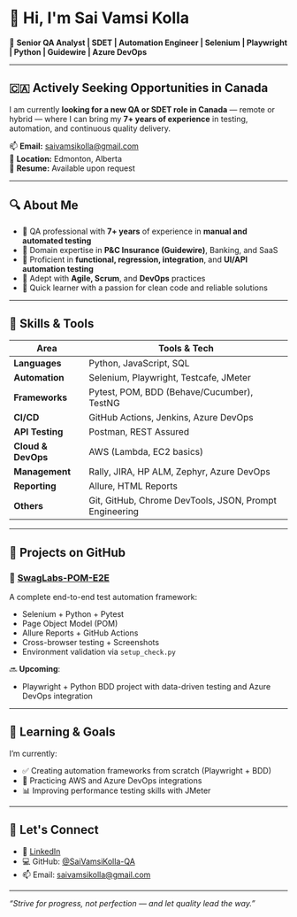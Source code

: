 # 👋 Hi, I'm Sai Vamsi Kolla

🎯 **Senior QA Analyst | SDET | Automation Engineer | Selenium | Playwright | Python | Guidewire | Azure DevOps**

---

## 🇨🇦 Actively Seeking Opportunities in Canada

I am currently **looking for a new QA or SDET role in Canada** — remote or hybrid — where I can bring my **7+ years of experience** in testing, automation, and continuous quality delivery.

📫 **Email:** saivamsikolla@gmail.com  
📍 **Location:** Edmonton, Alberta  
📝 **Resume:** Available upon request

---

## 🔍 About Me

- 🧪 QA professional with **7+ years** of experience in **manual and automated testing**
- 🏢 Domain expertise in **P&C Insurance (Guidewire)**, Banking, and SaaS
- 🧰 Proficient in **functional, regression, integration**, and **UI/API automation testing**
- 🚀 Adept with **Agile, Scrum**, and **DevOps** practices
- 🧠 Quick learner with a passion for clean code and reliable solutions

---

## 🧰 Skills & Tools

| Area               | Tools & Tech                                                                 |
|--------------------|------------------------------------------------------------------------------|
| **Languages**      | Python, JavaScript, SQL                                                      |
| **Automation**     | Selenium, Playwright, Testcafe, JMeter                                       |
| **Frameworks**     | Pytest, POM, BDD (Behave/Cucumber), TestNG                                   |
| **CI/CD**          | GitHub Actions, Jenkins, Azure DevOps                                        |
| **API Testing**    | Postman, REST Assured                                                        |
| **Cloud & DevOps** | AWS (Lambda, EC2 basics)                                                     |
| **Management**     | Rally, JIRA, HP ALM, Zephyr, Azure DevOps                                    |
| **Reporting**      | Allure, HTML Reports                                                         |
| **Others**         | Git, GitHub, Chrome DevTools, JSON, Prompt Engineering                       |

---

## 🚧 Projects on GitHub

### 🧪 [SwagLabs-POM-E2E](https://github.com/VamsiKolla-QA/SwagLabs-POM-E2E)
A complete end-to-end test automation framework:
- Selenium + Python + Pytest
- Page Object Model (POM)
- Allure Reports + GitHub Actions
- Cross-browser testing + Screenshots
- Environment validation via `setup_check.py`

🔜 **Upcoming**:
- Playwright + Python BDD project with data-driven testing and Azure DevOps integration

---

## 🎯 Learning & Goals

I’m currently:
- ✅ Creating automation frameworks from scratch (Playwright + BDD)
- 🔄 Practicing AWS and Azure DevOps integrations
- 📊 Improving performance testing skills with JMeter

---

## 🤝 Let's Connect

- 💼 [LinkedIn](https://www.linkedin.com/in/saivamsi-kolla/)
- 💻 GitHub: [@SaiVamsiKolla-QA](https://github.com/SaiVamsiKolla-QA)
- 📫 Email: saivamsikolla@gmail.com

---

_“Strive for progress, not perfection — and let quality lead the way.”_
